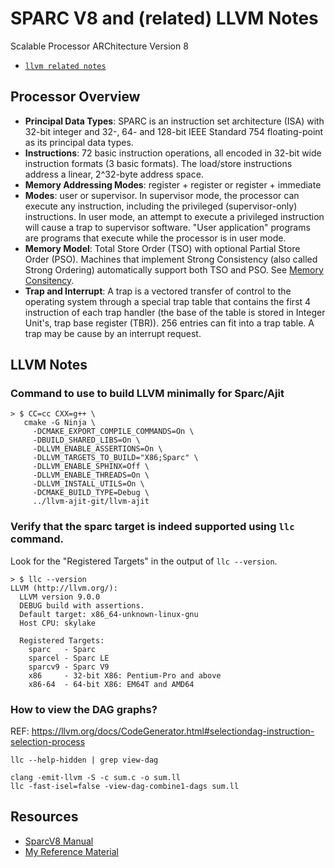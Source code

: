 SPARC V8 and (related) LLVM Notes
====================
Scalable Processor ARChitecture Version 8

* [`llvm related notes`](#llvm)

Processor Overview
------------------

* **Principal Data Types**: SPARC is an instruction set architecture (ISA) with 32-bit integer and 32-, 64- and 128-bit IEEE Standard 754 floating-point as its principal data types.
* **Instructions**: 72 basic instruction operations, all encoded in 32-bit wide instruction formats (3 basic formats). The load/store instructions address a linear, 2^32-byte address space.
* **Memory Addressing Modes**: register + register or register + immediate
* **Modes**: user or supervisor. In supervisor mode, the processor can execute any instruction, including the privileged (supervisor-only) instructions. In user mode, an attempt to execute a privileged instruction will cause a trap to supervisor software. "User application" programs are programs that execute while the processor is in user mode.
* **Memory Model**: Total Store Order (TSO) with optional Partial Store Order (PSO). Machines that implement Strong Consistency (also called Strong Ordering) automatically support both TSO and PSO. See [Memory Consitency](https://homes.cs.washington.edu/~bornholt/post/memory-models.html).
* **Trap and Interrupt**: A trap is a vectored transfer of control to the operating system through a special trap table that contains the first 4 instruction of each trap handler (the base of the table is stored in Integer Unit's, trap base register (TBR)). 256 entries can fit into a trap table. A trap may be cause by an interrupt request.

<a name="llvm"></a>
## LLVM Notes

### Command to use to build LLVM minimally for Sparc/Ajit

    > $ CC=cc CXX=g++ \
       cmake -G Ninja \
         -DCMAKE_EXPORT_COMPILE_COMMANDS=On \
         -DBUILD_SHARED_LIBS=On \
         -DLLVM_ENABLE_ASSERTIONS=On \
         -DLLVM_TARGETS_TO_BUILD="X86;Sparc" \
         -DLLVM_ENABLE_SPHINX=Off \
         -DLLVM_ENABLE_THREADS=On \
         -DLLVM_INSTALL_UTILS=On \
         -DCMAKE_BUILD_TYPE=Debug \
         ../llvm-ajit-git/llvm-ajit

### Verify that the sparc target is indeed supported using `llc` command.

Look for the "Registered Targets" in the output of `llc --version`.


    > $ llc --version
    LLVM (http://llvm.org/):
      LLVM version 9.0.0
      DEBUG build with assertions.
      Default target: x86_64-unknown-linux-gnu
      Host CPU: skylake

      Registered Targets:
        sparc   - Sparc
        sparcel - Sparc LE
        sparcv9 - Sparc V9
        x86     - 32-bit X86: Pentium-Pro and above
        x86-64  - 64-bit X86: EM64T and AMD64

### How to view the DAG graphs?

REF: <https://llvm.org/docs/CodeGenerator.html#selectiondag-instruction-selection-process>

    llc --help-hidden | grep view-dag

    clang -emit-llvm -S -c sum.c -o sum.ll
    llc -fast-isel=false -view-dag-combine1-dags sum.ll

Resources
-------------------

* [SparcV8 Manual](../../mydata/git/ws/sparcv8-ajit-git/misc/references/sparcv8.pdf)
* [My Reference Material](../../mydata/git/ws/sparcv8-ajit-git/misc/references/)



